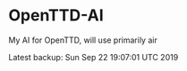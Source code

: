 # OpenTTD-AI
My AI for OpenTTD, will use primarily air

Latest backup: Sun Sep 22 19:07:01 UTC 2019

